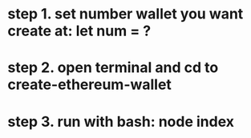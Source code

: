 # step 1. set number wallet you want create at: let num = ?

# step 2. open terminal and cd to create-ethereum-wallet

# step 3. run with bash: node index